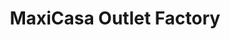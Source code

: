 ---
title: "MaxiCasa Outlet Factory"
url: /concordia/maxicasa-outlet-factory/
shop: menaje del hogar
---